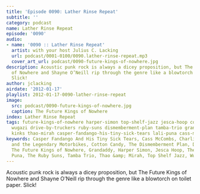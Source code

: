 ```yaml
---
title: 'Episode 0090: Lather Rinse Repeat'
subtitle: ''
category: podcast
name: Lather Rinse Repeat
episode: '0090'
audio:
- name: '0090 :: Lather Rinse Repeat'
  artist: with your host Julius C. Lacking
  url: podcast/0001-0100/0090.lather-rinse-repeat.mp3
  cover_art_url: podcast/0090-future-kings-of-nowhere.jpg
description: Acoustic punk rock is always a dicey proposition, but The Future Kings
  of Nowhere and Shayne O’Neill rip through the genre like a blowtorch on toilet paper.
  Slick!
author: jclacking
airdate: '2012-01-17'
playlist: 2012-01-17-0090-lather-rinse-repeat
image:
  src: podcast/0090-future-kings-of-nowhere.jpg
  caption: The Future Kings of Nowhere
index: Lather Rinse Repeat
tags: future-kings-of-nowhere harper-simon top-shelf-jazz jesca-hoop cotton-candy
  wugazi drive-by-truckers ruby-suns dismemberment-plan tamba-trio grandaddy charlie-chesterman-legendary-motorbikes
  kinks thao-mirah casper-fandango-his-tiny-sick-tears lali-puna cass-mccombs
keywords: Casper Fandango And His Tiny Sick Tears, Cass McCombs, Charlie Chesterman
  and the Legendary Motorbikes, Cotton Candy, The Dismemberment Plan, Drive-By Truckers,
  The Future Kings of Nowhere, Grandaddy, Harper Simon, Jesca Hoop, The Kinks, Lali
  Puna, The Ruby Suns, Tamba Trio, Thao &amp; Mirah, Top Shelf Jazz, Wugazi
---
```

Acoustic punk rock is always a dicey proposition, but The Future Kings of Nowhere and Shayne O’Neill rip through the genre like a blowtorch on toilet paper. Slick!
